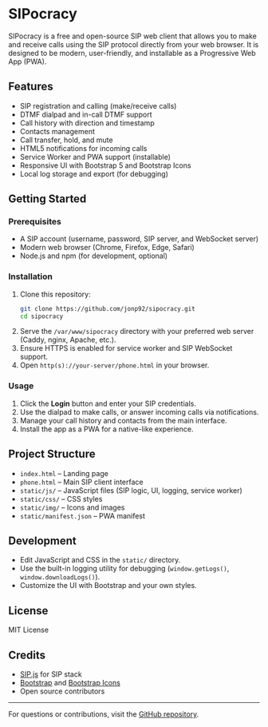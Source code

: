 # SIPocracy

SIPocracy is a free and open-source SIP web client that allows you to make and receive calls using the SIP protocol directly from your web browser. It is designed to be modern, user-friendly, and installable as a Progressive Web App (PWA).

## Features
- SIP registration and calling (make/receive calls)
- DTMF dialpad and in-call DTMF support
- Call history with direction and timestamp
- Contacts management
- Call transfer, hold, and mute
- HTML5 notifications for incoming calls
- Service Worker and PWA support (installable)
- Responsive UI with Bootstrap 5 and Bootstrap Icons
- Local log storage and export (for debugging)

## Getting Started

### Prerequisites
- A SIP account (username, password, SIP server, and WebSocket server)
- Modern web browser (Chrome, Firefox, Edge, Safari)
- Node.js and npm (for development, optional)

### Installation
1. Clone this repository:
   ```sh
   git clone https://github.com/jonp92/sipocracy.git
   cd sipocracy
   ```
2. Serve the `/var/www/sipocracy` directory with your preferred web server (Caddy, nginx, Apache, etc.).
3. Ensure HTTPS is enabled for service worker and SIP WebSocket support.
4. Open `http(s)://your-server/phone.html` in your browser.

### Usage
1. Click the **Login** button and enter your SIP credentials.
2. Use the dialpad to make calls, or answer incoming calls via notifications.
3. Manage your call history and contacts from the main interface.
4. Install the app as a PWA for a native-like experience.

## Project Structure
- `index.html` – Landing page
- `phone.html` – Main SIP client interface
- `static/js/` – JavaScript files (SIP logic, UI, logging, service worker)
- `static/css/` – CSS styles
- `static/img/` – Icons and images
- `static/manifest.json` – PWA manifest

## Development
- Edit JavaScript and CSS in the `static/` directory.
- Use the built-in logging utility for debugging (`window.getLogs()`, `window.downloadLogs()`).
- Customize the UI with Bootstrap and your own styles.

## License
MIT License

## Credits
- [SIP.js](https://sipjs.com/) for SIP stack
- [Bootstrap](https://getbootstrap.com/) and [Bootstrap Icons](https://icons.getbootstrap.com/)
- Open source contributors

---
For questions or contributions, visit the [GitHub repository](https://github.com/jonp92/sipocracy).
